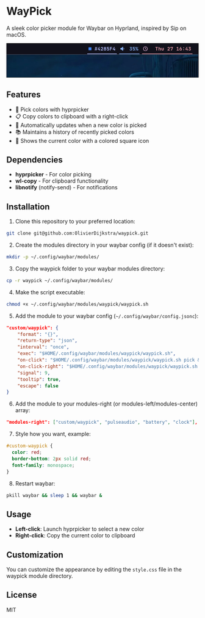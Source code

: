 # WayPick

A sleek color picker module for Waybar on Hyprland, inspired by Sip on macOS.

![WayPick Screenshot](screenshot.png)

## Features

- 🎨 Pick colors with hyprpicker
- 📋 Copy colors to clipboard with a right-click
- 🔄 Automatically updates when a new color is picked
- 📚 Maintains a history of recently picked colors
- 🎯 Shows the current color with a colored square icon

## Dependencies

- **hyprpicker** - For color picking
- **wl-copy** - For clipboard functionality
- **libnotify** (notify-send) - For notifications

## Installation

1. Clone this repository to your preferred location:

```bash
git clone git@github.com:OlivierDijkstra/waypick.git
```

2. Create the modules directory in your waybar config (if it doesn't exist):

```bash
mkdir -p ~/.config/waybar/modules/
```

3. Copy the waypick folder to your waybar modules directory:

```bash
cp -r waypick ~/.config/waybar/modules/
```

4. Make the script executable:

```bash
chmod +x ~/.config/waybar/modules/waypick/waypick.sh
```

5. Add the module to your waybar config (`~/.config/waybar/config.jsonc`):

```json
"custom/waypick": {
    "format": "{}",
    "return-type": "json",
    "interval": "once",
    "exec": "$HOME/.config/waybar/modules/waypick/waypick.sh",
    "on-click": "$HOME/.config/waybar/modules/waypick/waypick.sh pick && pkill -RTMIN+9 waybar",
    "on-click-right": "$HOME/.config/waybar/modules/waypick/waypick.sh copy",
    "signal": 9,
    "tooltip": true,
    "escape": false
}
```

6. Add the module to your modules-right (or modules-left/modules-center) array:

```json
"modules-right": ["custom/waypick", "pulseaudio", "battery", "clock"],
```

7. Style how you want, example:

```css
#custom-waypick {
  color: red;
  border-bottom: 2px solid red;
  font-family: monospace;
}
```

8. Restart waybar:

```bash
pkill waybar && sleep 1 && waybar &
```

## Usage

- **Left-click**: Launch hyprpicker to select a new color
- **Right-click**: Copy the current color to clipboard

## Customization

You can customize the appearance by editing the `style.css` file in the waypick module directory.

## License

MIT
